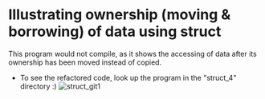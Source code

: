 # Illustrating ownership (moving & borrowing) of data using struct
This program would not compile, as it shows the accessing of data after its ownership
has been moved instead of copied.
* To see the refactored code, look up the program in the "struct_4" directory :)
![struct_git1](https://github.com/Emmyy882/Rustlang/assets/110739304/0cd0902e-2eaf-41e4-8fa1-e353495ae3b8)
